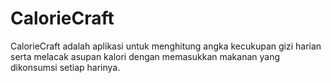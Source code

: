 # CalorieCraft
CalorieCraft adalah aplikasi untuk menghitung angka kecukupan gizi harian serta melacak asupan kalori dengan memasukkan makanan yang dikonsumsi setiap harinya.



